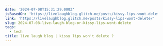 ```yaml
---
date: '2024-07-08T15:31:29.000Z'
isBasedOn: 'https://livelaughblog.glitch.me/posts/kissy-lips-wont-delete/'
link: 'https://livelaughblog.glitch.me/posts/kissy-lips-wont-delete/'
slug: 2024-07-08-live-laugh-blog-or-kissy-lips-wont-delete
tags:
  - tech
title: live laugh blog | kissy lips won't delete ?
---
```

 
